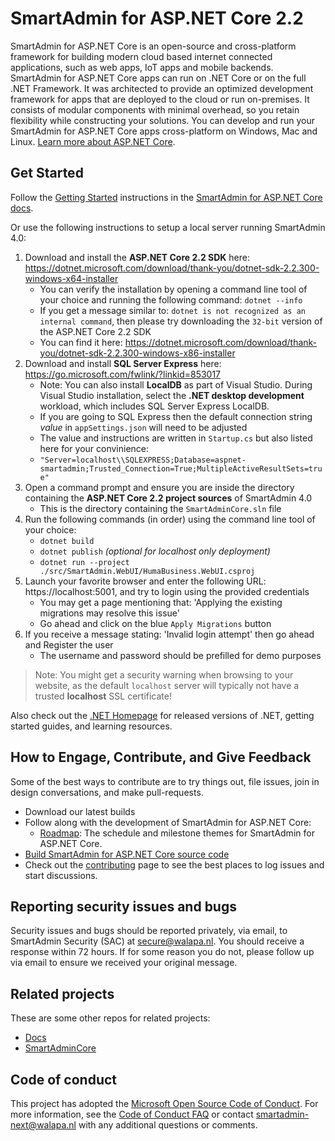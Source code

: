 # SmartAdmin for ASP.NET Core 2.2

SmartAdmin for ASP.NET Core is an open-source and cross-platform framework for building modern cloud based internet connected applications, such as web apps, IoT apps and mobile backends. SmartAdmin for ASP.NET Core apps can run on .NET Core or on the full .NET Framework. It was architected to provide an optimized development framework for apps that are deployed to the cloud or run on-premises. It consists of modular components with minimal overhead, so you retain flexibility while constructing your solutions. You can develop and run your SmartAdmin for ASP.NET Core apps cross-platform on Windows, Mac and Linux. [Learn more about ASP.NET Core](https://docs.microsoft.com/aspnet/core/).

## Get Started

Follow the [Getting Started](https://bitbucket.org/smartadmin-next/smartadmincore/wiki/getting-started) instructions in the [SmartAdmin for ASP.NET Core docs](https://bitbucket.org/smartadmin-next/smartadmincore/wiki/Home).

Or use the following instructions to setup a local server running SmartAdmin 4.0:

1. Download and install the **ASP.NET Core 2.2 SDK** here: https://dotnet.microsoft.com/download/thank-you/dotnet-sdk-2.2.300-windows-x64-installer
    * You can verify the installation by opening a command line tool of your choice and running the following command: `dotnet --info`
    * If you get a message similar to: `dotnet is not recognized as an internal command`, then please try downloading the `32-bit` version of the ASP.NET Core 2.2 SDK
    * You can find it here: https://dotnet.microsoft.com/download/thank-you/dotnet-sdk-2.2.300-windows-x86-installer
1. Download and install **SQL Server Express** here: https://go.microsoft.com/fwlink/?linkid=853017
    * Note: You can also install **LocalDB** as part of Visual Studio. During Visual Studio installation, select the **.NET desktop development** workload, which includes SQL Server Express LocalDB.
    * If you are going to SQL Express then the default connection string *value* in `appSettings.json` will need to be adjusted
    * The value and instructions are written in `Startup.cs` but also listed here for your convinience:
    * `"Server=localhost\\SQLEXPRESS;Database=aspnet-smartadmin;Trusted_Connection=True;MultipleActiveResultSets=true"`
1. Open a command prompt and ensure you are inside the directory containing the **ASP.NET Core 2.2 project sources** of SmartAdmin 4.0
    * This is the directory containing the `SmartAdminCore.sln` file
1. Run the following commands (in order) using the command line tool of your choice:
    * `dotnet build`
    * `dotnet publish` *(optional for localhost only deployment)*
    * `dotnet run --project ./src/SmartAdmin.WebUI/HumaBusiness.WebUI.csproj`
1. Launch your favorite browser and enter the following URL: https://localhost:5001, and try to login using the provided credentials
    * You may get a page mentioning that: 'Applying the existing migrations may resolve this issue'
    * Go ahead and click on the blue `Apply Migrations` button
1. If you receive a message stating: 'Invalid login attempt' then go ahead and Register the user
    * The username and password should be prefilled for demo purposes

> Note: You might get a security warning when browsing to your website, as the default `localhost` server will typically not have a trusted **localhost** SSL certificate!

Also check out the [.NET Homepage](https://www.microsoft.com/net) for released versions of .NET, getting started guides, and learning resources.

## How to Engage, Contribute, and Give Feedback

Some of the best ways to contribute are to try things out, file issues, join in design conversations, and make pull-requests.

* Download our latest builds
* Follow along with the development of SmartAdmin for ASP.NET Core:
  * [Roadmap](https://bitbucket.org/smartadmin-next/smartadmincore/wiki/Roadmap): The schedule and milestone themes for SmartAdmin for ASP.NET Core.
* [Build SmartAdmin for ASP.NET Core source code](https://bitbucket.org/smartadmin-next/smartadmincore/wiki/BuildFromSource.md)
* Check out the [contributing](CONTRIBUTING.md) page to see the best places to log issues and start discussions.

## Reporting security issues and bugs

Security issues and bugs should be reported privately, via email, to SmartAdmin Security (SAC) at secure@walapa.nl. You should receive a response within 72 hours. If for some reason you do not, please follow up via email to ensure we received your original message.

## Related projects

These are some other repos for related projects:

* [Docs](https://bitbucket.org/smartadmin-next/smartadmincore/wiki)
* [SmartAdminCore](https://bitbucket.org/smartadmin-next/smartadmincore)

## Code of conduct

This project has adopted the [Microsoft Open Source Code of Conduct](https://opensource.microsoft.com/codeofconduct/).  For more information, see the [Code of Conduct FAQ](https://opensource.microsoft.com/codeofconduct/faq/) or contact [smartadmin-next@walapa.nl](mailto:smartadmin-next@walapa.nl) with any additional questions or comments.